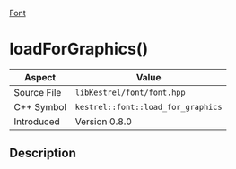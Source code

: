 [Font](index)
# loadForGraphics()
| Aspect | Value |
| --- | --- |
| Source File | `libKestrel/font/font.hpp` |
| C++ Symbol | `kestrel::font::load_for_graphics` |
| Introduced | Version 0.8.0 |
## Description

